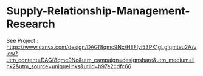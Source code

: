 # Supply-Relationship-Management-Research

See Project : https://www.canva.com/design/DAGf8qmc9Nc/HEFlyi53PK1gLgIqmteu2A/view?utm_content=DAGf8qmc9Nc&utm_campaign=designshare&utm_medium=link2&utm_source=uniquelinks&utlId=h97e2cdfc66
